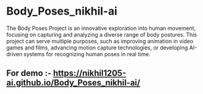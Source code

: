 # Body_Poses_nikhil-ai
The Body Poses Project is an innovative exploration into human movement,
focusing on capturing and analyzing a diverse range of body postures.
This project can serve multiple purposes, such as improving animation in video games and films, 
advancing motion capture technologies, or developing AI-driven systems for recognizing human poses in real time.

## For demo :- https://nikhil1205-ai.github.io/Body_Poses_nikhil-ai/
